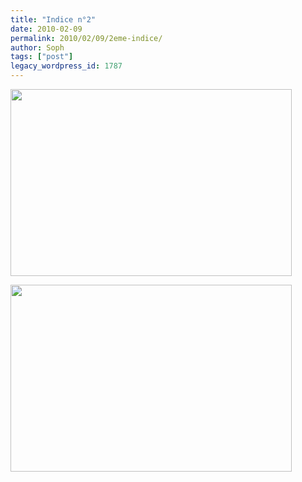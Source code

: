 ```yaml
---
title: "Indice n°2"
date: 2010-02-09
permalink: 2010/02/09/2eme-indice/
author: Soph
tags: ["post"]
legacy_wordpress_id: 1787
---
```


<a rel="attachment wp-att-1788" href="http://64k.be/2010/02/09/2eme-indice/20100209-dsc_5214/"><img class="alignnone size-full wp-image-1788" title="20100209-DSC_5214" src="https://64k.be/wp-content/uploads/2010/02/20100209-DSC_5214.jpg" alt="" width="450" height="299" /></a>

<a rel="attachment wp-att-1789" href="http://64k.be/2010/02/09/2eme-indice/20100209-dsc_5213-2/"><img class="alignnone size-full wp-image-1789" title="20100209-DSC_5213-2" src="https://64k.be/wp-content/uploads/2010/02/20100209-DSC_5213-2.jpg" alt="" width="450" height="299" /></a>

<!-- excerpt -->
